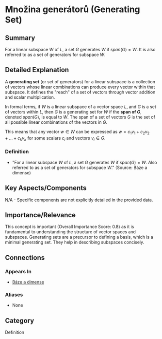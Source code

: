 # Množina generátorů (Generating Set)

## Summary
For a linear subspace $W$ of $L$, a set $G$ generates $W$ if $span(G) = W$. It is also referred to as a set of generators for subspace $W$.

## Detailed Explanation
A **generating set** (or set of generators) for a linear subspace is a collection of vectors whose linear combinations can produce every vector within that subspace. It defines the "reach" of a set of vectors through vector addition and scalar multiplication.

In formal terms, if $W$ is a linear subspace of a vector space $L$, and $G$ is a set of vectors within $L$, then $G$ is a generating set for $W$ if the **span of $G$**, denoted $span(G)$, is equal to $W$. The span of a set of vectors $G$ is the set of all possible linear combinations of the vectors in $G$.

This means that any vector $w \in W$ can be expressed as $w = c_1v_1 + c_2v_2 + \dots + c_kv_k$ for some scalars $c_i$ and vectors $v_i \in G$.

### Definition
*   "For a linear subspace $W$ of $L$, a set $G$ generates $W$ if $span(G) = W$. Also referred to as a set of generators for subspace $W$." (Source: Báze a dimense)

## Key Aspects/Components
N/A - Specific components are not explicitly detailed in the provided data.

## Importance/Relevance
This concept is important (Overall Importance Score: 0.8) as it is fundamental to understanding the structure of vector spaces and subspaces. Generating sets are a precursor to defining a basis, which is a minimal generating set. They help in describing subspaces concisely.

## Connections
### Appears In
*   [Báze a dimense](linear_algebra_lecture_03_basis_dimension)

### Aliases
*   None

## Category
Definition